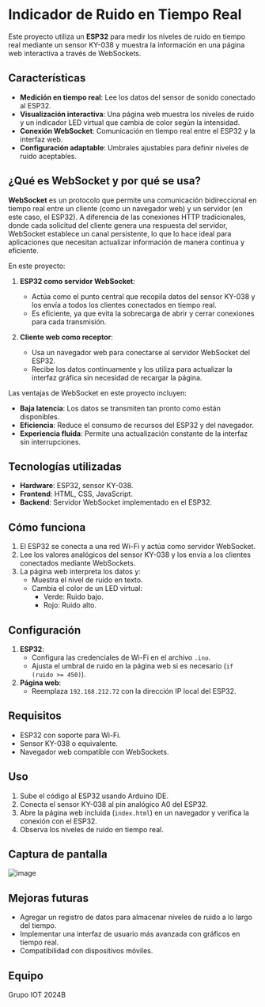 # Indicador de Ruido en Tiempo Real

Este proyecto utiliza un **ESP32** para medir los niveles de ruido en tiempo real mediante un sensor KY-038 y muestra la información en una página web interactiva a través de WebSockets.



## Características

- **Medición en tiempo real**: Lee los datos del sensor de sonido conectado al ESP32.
- **Visualización interactiva**: Una página web muestra los niveles de ruido y un indicador LED virtual que cambia de color según la intensidad.
- **Conexión WebSocket**: Comunicación en tiempo real entre el ESP32 y la interfaz web.
- **Configuración adaptable**: Umbrales ajustables para definir niveles de ruido aceptables.



## ¿Qué es WebSocket y por qué se usa?

**WebSocket** es un protocolo que permite una comunicación bidireccional en tiempo real entre un cliente (como un navegador web) y un servidor (en este caso, el ESP32). A diferencia de las conexiones HTTP tradicionales, donde cada solicitud del cliente genera una respuesta del servidor, WebSocket establece un canal persistente, lo que lo hace ideal para aplicaciones que necesitan actualizar información de manera continua y eficiente.



En este proyecto:

1. **ESP32 como servidor WebSocket**:
   - Actúa como el punto central que recopila datos del sensor KY-038 y los envía a todos los clientes conectados en tiempo real.
   - Es eficiente, ya que evita la sobrecarga de abrir y cerrar conexiones para cada transmisión.

2. **Cliente web como receptor**:
   - Usa un navegador web para conectarse al servidor WebSocket del ESP32.
   - Recibe los datos continuamente y los utiliza para actualizar la interfaz gráfica sin necesidad de recargar la página.

Las ventajas de WebSocket en este proyecto incluyen:
- **Baja latencia**: Los datos se transmiten tan pronto como están disponibles.
- **Eficiencia**: Reduce el consumo de recursos del ESP32 y del navegador.
- **Experiencia fluida**: Permite una actualización constante de la interfaz sin interrupciones.



## Tecnologías utilizadas

- **Hardware**: ESP32, sensor KY-038.
- **Frontend**: HTML, CSS, JavaScript.
- **Backend**: Servidor WebSocket implementado en el ESP32.



## Cómo funciona

1. El ESP32 se conecta a una red Wi-Fi y actúa como servidor WebSocket.
2. Lee los valores analógicos del sensor KY-038 y los envía a los clientes conectados mediante WebSockets.
3. La página web interpreta los datos y:
   - Muestra el nivel de ruido en texto.
   - Cambia el color de un LED virtual:
     - Verde: Ruido bajo.
     - Rojo: Ruido alto.


## Configuración

1. **ESP32**:
   - Configura las credenciales de Wi-Fi en el archivo `.ino`.
   - Ajusta el umbral de ruido en la página web si es necesario (`if (ruido >= 450)`).
2. **Página web**:
   - Reemplaza `192.168.212.72` con la dirección IP local del ESP32.



## Requisitos

- ESP32 con soporte para Wi-Fi.
- Sensor KY-038 o equivalente.
- Navegador web compatible con WebSockets.



## Uso

1. Sube el código al ESP32 usando Arduino IDE.
2. Conecta el sensor KY-038 al pin analógico A0 del ESP32.
3. Abre la página web incluida (`index.html`) en un navegador y verifica la conexión con el ESP32.
4. Observa los niveles de ruido en tiempo real.



## Captura de pantalla

![image](https://github.com/user-attachments/assets/c07d23fd-f59e-4244-bc15-606c80174f68)



## Mejoras futuras

- Agregar un registro de datos para almacenar niveles de ruido a lo largo del tiempo.
- Implementar una interfaz de usuario más avanzada con gráficos en tiempo real.
- Compatibilidad con dispositivos móviles.

## Equipo 

Grupo IOT 2024B
